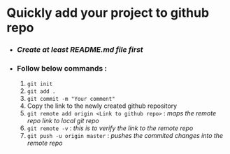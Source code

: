# Quickly add your project to github repo  

- ### *Create at least README.md file first*

- ### Follow below commands :
  1. `git init`
  2. `git add .`
  3. `git commit -m "Your comment"`
  4. Copy the link to the newly created github repository
  5. `git remote add origin <Link to github repo>` : *maps the remote repo link to local git repo*
  6. `git remote -v` : *this is to verify the link to the remote repo*
  7. `git push -u origin master` : *pushes the commited changes into the remote repo*
